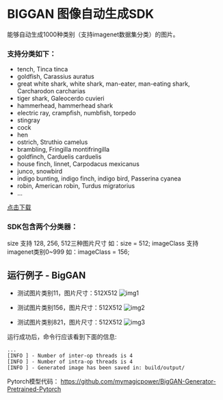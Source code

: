# BIGGAN 图像自动生成SDK
能够自动生成1000种类别（支持imagenet数据集分类）的图片。

### 支持分类如下：
-  tench, Tinca tinca
-  goldfish, Carassius auratus
-  great white shark, white shark, man-eater, man-eating shark, Carcharodon carcharias
-  tiger shark, Galeocerdo cuvieri
-  hammerhead, hammerhead shark
-  electric ray, crampfish, numbfish, torpedo
-  stingray
-  cock
-  hen
-  ostrich, Struthio camelus
-  brambling, Fringilla montifringilla
-  goldfinch, Carduelis carduelis
-  house finch, linnet, Carpodacus mexicanus
-  junco, snowbird
-  indigo bunting, indigo finch, indigo bird, Passerina cyanea
-  robin, American robin, Turdus migratorius
- ...

[点击下载](https://djl-model.oss-cn-hongkong.aliyuncs.com/AIAS/classification_imagenet_sdk/synset.txt)

### SDK包含两个分类器：
size 支持 128, 256, 512三种图片尺寸
如：size = 512;
imageClass 支持imagenet类别0~999
如：imageClass = 156;

## 运行例子 - BigGAN
- 测试图片类别11，图片尺寸：512X512
![img1](https://djl-model.oss-cn-hongkong.aliyuncs.com/AIAS/biggan_sdk/image11.png)

- 测试图片类别156，图片尺寸：512X512
![img2](https://djl-model.oss-cn-hongkong.aliyuncs.com/AIAS/biggan_sdk/image156.png)

- 测试图片类别821，图片尺寸：512X512
![img3](https://djl-model.oss-cn-hongkong.aliyuncs.com/AIAS/biggan_sdk/image821.png)

运行成功后，命令行应该看到下面的信息:
```text
...
[INFO ] - Number of inter-op threads is 4
[INFO ] - Number of intra-op threads is 4
[INFO ] - Generated image has been saved in: build/output/
```
Pytorch模型代码：
https://github.com/mymagicpower/BigGAN-Generator-Pretrained-Pytorch
